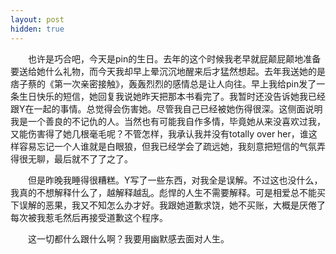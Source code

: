 ```yaml
---
layout: post
hidden: true
---
```

　　也许是巧合吧，今天是pin的生日。去年的这个时候我老早就屁颠屁颠地准备要送给她什么礼物，而今天我却早上晕沉沉地醒来后才猛然想起。去年我送她的是痞子蔡的《第一次亲密接触》，轰轰烈烈的感情总是让人向往。早上我给pin发了一条生日快乐的短信，她回复我说她昨天把那本书看完了。我暂时还没告诉她我已经跟Y在一起的事情。总觉得会伤害她。尽管我自己已经被她伤得很深。这侧面说明我是一个善良的不记仇的人。当然也有可能我自作多情，毕竟她从来没喜欢过我，又能伤害得了她几根毫毛呢？不管怎样，我承认我并没有totally over her，谁这样容易忘记一个人谁就是白眼狼，但我已经学会了疏远她，我刻意把短信的气氛弄得很无聊，最后就不了了之了。

　　但是昨晚我睡得很糟糕。Y写了一些东西，对我全是误解。不过这也没什么，我真的不想解释什么了，越解释越乱。彪悍的人生不需要解释。可是相爱总不能买下误解的恶果，我又不知怎么办才好。我跟她道歉求饶，她不买账，大概是厌倦了每次被我惹毛然后再接受道歉这个程序。

　　这一切都什么跟什么啊？我要用幽默感去面对人生。